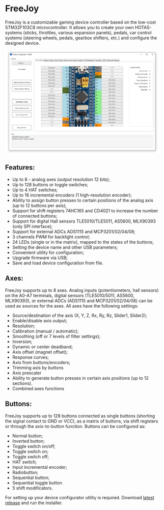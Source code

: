 # FreeJoy

FreeJoy is a customizable gaming device controller based on the low-cost STM32F103C8 microcontroller. It allows you to create your own HOTAS-systems (sticks, throttles, various expansion panels), pedals, car control systems (steering wheels, pedals, gearbox shifters, etc.) and configure the designed device.

![](../images/main.png)

## Features:

* Up to 8 - analog axes (output resolution 12 bits);
* Up to 128 buttons or toggle switches;
* Up to 4 HAT switches;
* Up to 16 incremental encoders (1 high-resolution encoder);
* Ability to assign button presses to certain positions of the analog axis (up to 12 buttons per axis);
* Support for shift registers 74HC165 and CD4021 to increase the number of connected buttons;
* Support for digital Hall sensors TLE5010/TLE5011, AS5600, MLX90393 (only SPI interface);
* Support for external ADCs ADS1115 and MCP3201/02/04/08;
* 3 channels PWM for backlight control;
* 24 LEDs (single or in the matrix), mapped to the states of the buttons;
* Setting the device name and other USB parameters;
* Convenient utility for configuration;
* Upgrade firmware via USB;
* Save and load device configuration from file.

## Axes:

FreeJoy supports up to 8 axes. Analog inputs (potentiometers, hall sensors) on the A0-A7 terminals, digital sensors (TLE5010/5011, AS5600, MLX90393), or external ADCs (ADS1115 and MCP3201/02/04/08) can be used as sources for the axes. All axes have the following settings:

* Source/destination of the axis (X, Y, Z, Rx, Ry, Rz, Slider1, Slider2);
* Enable/disable axis output;
* Resolution;
* Calibration (manual / automatic);
* Smoothing (off or 7 levels of filter settings);
* Inversion;
* Dynamic or center deadband;
* Axis offset (magnet offset);
* Response curves;
* Axis from buttons/encoders;
* Trimming axis by buttons
* Axis prescaler
* Ability to generate button presses in certain axis positions (up to 12 sections).
* Combined axes functions


## Buttons:

FreeJoy supports up to 128 buttons connected as single buttons (shorting the signal contact to GND or VCC), as a matrix of buttons, via shift registers or through the axis-to-button function. Buttons can be configured as:

* Normal button;
* Inverted button;
* Toggle switch on/off;
* Toggle switch on;
* Toggle switch off;
* HAT switch;
* Input incremental encoder;
* Radiobutton;
* Sequential button;
* Sequential toggle button
* 5 shift modificators.


For setting up your device configurator utility is required. Download [latest release](https://github.com/FreeJoy-Team/FreeJoy/releases) and run the installer.
